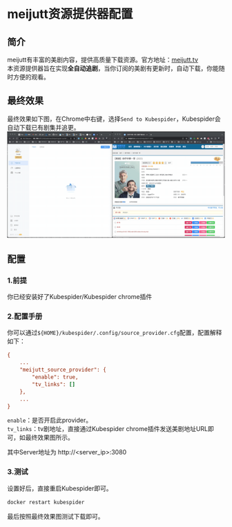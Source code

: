 # meijutt资源提供器配置
## 简介
meijutt有丰富的美剧内容，提供高质量下载资源。官方地址：[meijutt.tv](https://www.meijutt.tv/)  
本资源提供器旨在实现**全自动追剧**，当你订阅的美剧有更新时，自动下载，你能随时方便的观看。

## 最终效果
最终效果如下图，在Chrome中右键，选择`Send to Kubespider`，Kubespider会自动下载已有剧集并追更。
![img](./images/meijutt_download.gif)

## 配置
### 1.前提
你已经安装好了Kubespider/Kubespider chrome插件

### 2.配置手册
你可以通过`${HOME}/kubespider/.config/source_provider.cfg`配置，配置解释如下：
```cfg
{
    ...
    "meijutt_source_provider": {
        "enable": true,
        "tv_links": []
    },
    ...
}
```

`enable`：是否开启此provider。  
`tv_links`：tv剧地址，直接通过Kubespider chrome插件发送美剧地址URL即可，如最终效果图所示。

其中Server地址为 http://<server_ip>:3080

### 3.测试
设置好后，直接重启Kubespider即可。
```sh
docker restart kubespider
```

最后按照最终效果图测试下载即可。